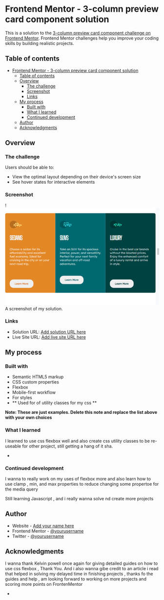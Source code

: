 # Frontend Mentor - 3-column preview card component solution

This is a solution to the [3-column preview card component challenge on Frontend Mentor](https://www.frontendmentor.io/challenges/3column-preview-card-component-pH92eAR2-). Frontend Mentor challenges help you improve your coding skills by building realistic projects. 

## Table of contents

- [Frontend Mentor - 3-column preview card component solution](#frontend-mentor---3-column-preview-card-component-solution)
  - [Table of contents](#table-of-contents)
  - [Overview](#overview)
    - [The challenge](#the-challenge)
    - [Screenshot](#screenshot)
    - [Links](#links)
  - [My process](#my-process)
    - [Built with](#built-with)
    - [What I learned](#what-i-learned)
    - [Continued development](#continued-development)
  - [Author](#author)
  - [Acknowledgments](#acknowledgments)


## Overview

### The challenge

Users should be able to:

- View the optimal layout depending on their device's screen size
- See hover states for interactive elements

### Screenshot

!![Alt text](image-1.png)
A screenshot of my solution.
### Links

- Solution URL: [Add solution URL here](https://your-solution-url.com)
- Live Site URL: [Add live site URL here](https://your-live-site-url.com)

## My process

### Built with

- Semantic HTML5 markup
- CSS custom properties
- Flexbox
- Mobile-first workflow
- For styles
- ** Used for of utility classes for my css  **

**Note: These are just examples. Delete this note and replace the list above with your own choices**

### What I learned

I learned to use css flexbox well and also create css utility classes to be re-useable for other project, still getting a hang of it sha.

*

### Continued development

I wanna to really work on my uses of flexbox more and also learn how to use clamp , min, and max properties to reduce changing some propertoe for the  media query 

Still learning Javascript , and i really  wanna solve nd create more projects


## Author

- Website - [Add your name here](https://www.your-site.com)
- Frontend Mentor - [@yourusername](https://www.frontendmentor.io/profile/Prayhaiz)
- Twitter - [@yourusername](https://twitter.com/ErasmusOluwato1)


## Acknowledgments

I wanna thank Kelvin powell once again for giving detailed guides on how to use css flexbox , Thank You.
And i also wanna gibe credit to an article i read that helped in solving my delayed time in finishing projects , thanks fo the guides and help , am looking forward to working on more projects and scoring more points on FrontenMentor

*
